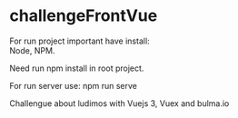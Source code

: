 # challengeFrontVue

For run project important have install:   
  Node,
  NPM.

Need run npm install in root project.

For run server use: npm run serve

Challengue about ludimos with Vuejs 3, Vuex and bulma.io

